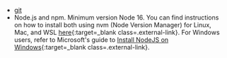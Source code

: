 * [git](https://git-scm.com/downloads)
* Node.js and npm. Minimum version Node 16. You can find instructions on how to install both using nvm (Node Version Manager) for Linux, Mac, and WSL [here](https://github.com/nvm-sh/nvm){:target=_blank class=.external-link}. For Windows users, refer to Microsoft's guide to [Install NodeJS on Windows](https://docs.microsoft.com/en-us/windows/dev-environment/javascript/nodejs-on-windows){:target=_blank class=.external-link}.

